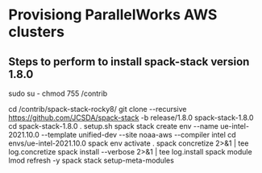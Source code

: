 # Provisiong ParallelWorks AWS clusters

## Steps to perform to install spack-stack version 1.8.0

sudo su -
chmod 755 /contrib

cd /contrib/spack-stack-rocky8/
git clone --recursive https://github.com/JCSDA/spack-stack -b release/1.8.0 spack-stack-1.8.0
cd spack-stack-1.8.0
. setup.sh
spack stack create env --name ue-intel-2021.10.0 --template unified-dev --site noaa-aws --compiler intel
cd envs/ue-intel-2021.10.0
spack env activate .
spack concretize 2>&1 | tee log.concretize
spack install --verbose 2>&1 | tee log.install
spack module lmod refresh -y
spack stack setup-meta-modules
